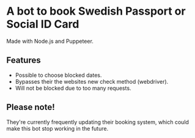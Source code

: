 # A bot to book Swedish Passport or Social ID Card
Made with Node.js and Puppeteer.

## Features
* Possible to choose blocked dates.
* Bypasses their the websites new check method (webdriver).
* Will not be blocked due to too many requests.


## Please note!
They're currently frequently updating their booking system, which could make this bot stop working in the future.
